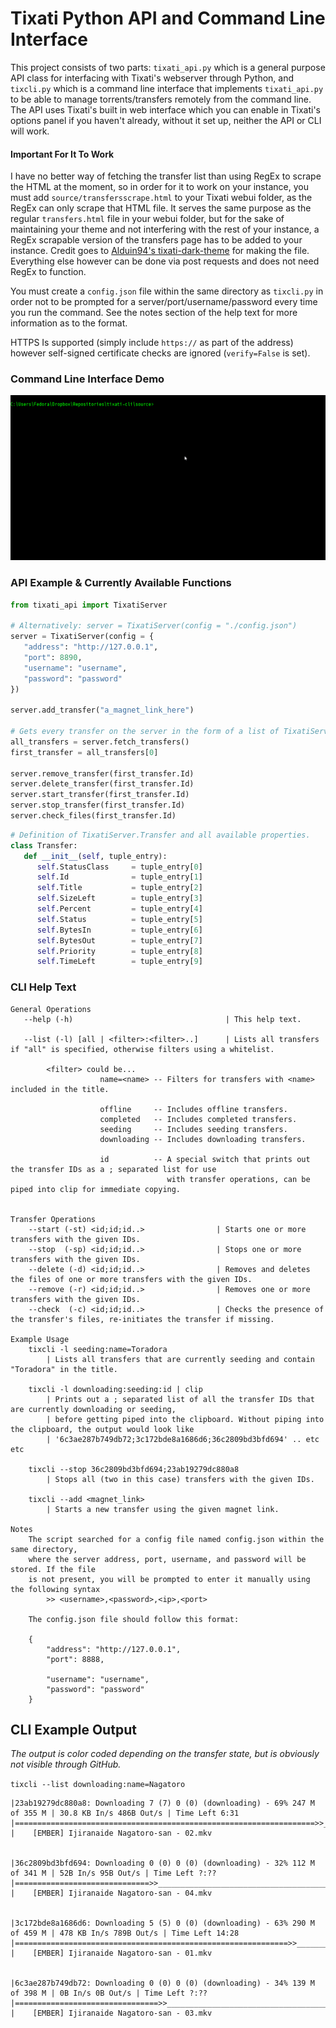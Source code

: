 # Tixati Python API and Command Line Interface
This project consists of two parts: `tixati_api.py` which is a general purpose API class for interfacing with Tixati's webserver through Python, and `tixcli.py` which is a command line interface that implements `tixati_api.py` to be able to manage torrents/transfers remotely from the command line. The API uses Tixati's built in web interface which you can enable in Tixati's options panel if you haven't already, without it set up, neither the API or CLI will work.

#### Important For It To Work
I have no better way of fetching the transfer list than using RegEx to scrape the HTML at the moment, so in order for it to work on your instance, you must add `source/transfersscrape.html` to your Tixati webui folder, as the RegEx can only scrape that HTML file. It serves the same purpose as the regular `transfers.html` file in your webui folder, but for the sake of maintaining your theme and not interfering with the rest of your instance, a RegEx scrapable version of the transfers page has to be added to your instance. Credit goes to [Alduin94's tixati-dark-theme](https://github.com/Alduin94/tixati-dark-theme) for making the file. Everything else however can be done via post requests and does not need RegEx to function.

You must create a `config.json` file within the same directory as `tixcli.py` in order not to be prompted for a server/port/username/password every time you run the command. See the notes section of the help text for more information as to the format.

HTTPS Is supported (simply include `https://` as part of the address) however self-signed certificate checks are ignored (`verify=False` is set).

### Command Line Interface Demo
![](demo/cli-demo.gif?raw=true)

### API Example & Currently Available Functions
```python
from tixati_api import TixatiServer

# Alternatively: server = TixatiServer(config = "./config.json")
server = TixatiServer(config = {
   "address": "http://127.0.0.1",
   "port": 8890,
   "username": "username",
   "password": "password"
})

server.add_transfer("a_magnet_link_here")

# Gets every transfer on the server in the form of a list of TixatiServer.Transfer class instances.
all_transfers = server.fetch_transfers()
first_transfer = all_transfers[0]

server.remove_transfer(first_transfer.Id)
server.delete_transfer(first_transfer.Id)
server.start_transfer(first_transfer.Id)
server.stop_transfer(first_transfer.Id)
server.check_files(first_transfer.Id)
```
```python
# Definition of TixatiServer.Transfer and all available properties.
class Transfer:
   def __init__(self, tuple_entry):
      self.StatusClass     = tuple_entry[0]
      self.Id              = tuple_entry[1]
      self.Title           = tuple_entry[2]
      self.SizeLeft        = tuple_entry[3]
      self.Percent         = tuple_entry[4]
      self.Status          = tuple_entry[5]
      self.BytesIn         = tuple_entry[6]
      self.BytesOut        = tuple_entry[7]
      self.Priority        = tuple_entry[8]
      self.TimeLeft        = tuple_entry[9]
```


### CLI Help Text
```
General Operations
   --help (-h)                                  | This help text.

   --list (-l) [all | <filter>:<filter>..]      | Lists all transfers if "all" is specified, otherwise filters using a whitelist.

        <filter> could be...
                    name=<name> -- Filters for transfers with <name> included in the title.

                    offline     -- Includes offline transfers.
                    completed   -- Includes completed transfers.
                    seeding     -- Includes seeding transfers.
                    downloading -- Includes downloading transfers.

                    id          -- A special switch that prints out the transfer IDs as a ; separated list for use
                                   with transfer operations, can be piped into clip for immediate copying.


Transfer Operations
    --start (-st) <id;id;id..>                | Starts one or more transfers with the given IDs.
    --stop  (-sp) <id;id;id..>                | Stops one or more transfers with the given IDs.
    --delete (-d) <id;id;id..>                | Removes and deletes the files of one or more transfers with the given IDs.
    --remove (-r) <id;id;id..>                | Removes one or more transfers with the given IDs.
    --check  (-c) <id;id;id..>                | Checks the presence of the transfer's files, re-initiates the transfer if missing.

Example Usage
    tixcli -l seeding:name=Toradora
        | Lists all transfers that are currently seeding and contain "Toradora" in the title.

    tixcli -l downloading:seeding:id | clip
        | Prints out a ; separated list of all the transfer IDs that are currently downloading or seeding,
        | before getting piped into the clipboard. Without piping into the clipboard, the output would look like
        | '6c3ae287b749db72;3c172bde8a1686d6;36c2809bd3bfd694' .. etc etc

    tixcli --stop 36c2809bd3bfd694;23ab19279dc880a8
        | Stops all (two in this case) transfers with the given IDs.

    tixcli --add <magnet_link>
        | Starts a new transfer using the given magnet link.

Notes
    The script searched for a config file named config.json within the same directory,
    where the server address, port, username, and password will be stored. If the file
    is not present, you will be prompted to enter it manually using the following syntax
        >> <username>,<password>,<ip>,<port>

    The config.json file should follow this format:

    {
        "address": "http://127.0.0.1",
        "port": 8888,

        "username": "username",
        "password": "password"
    }
```

## CLI Example Output
_The output is color coded depending on the transfer state, but is obviously not visible through GitHub._

`tixcli --list downloading:name=Nagatoro`
```
|23ab19279dc880a8: Downloading 7 (7) 0 (0) (downloading) - 69% 247 M of 355 M | 30.8 KB In/s 486B Out/s | Time Left 6:31
|===================================================================>>_______________________________
|    [EMBER] Ijiranaide Nagatoro-san - 02.mkv


|36c2809bd3bfd694: Downloading 0 (0) 0 (0) (downloading) - 32% 112 M of 341 M | 52B In/s 95B Out/s | Time Left ?:??
|==============================>>____________________________________________________________________
|    [EMBER] Ijiranaide Nagatoro-san - 04.mkv


|3c172bde8a1686d6: Downloading 5 (5) 0 (0) (downloading) - 63% 290 M of 459 M | 478 KB In/s 789B Out/s | Time Left 14:28
|=============================================================>>_____________________________________
|    [EMBER] Ijiranaide Nagatoro-san - 01.mkv


|6c3ae287b749db72: Downloading 0 (0) 0 (0) (downloading) - 34% 139 M of 398 M | 0B In/s 0B Out/s | Time Left ?:??
|================================>>__________________________________________________________________
|    [EMBER] Ijiranaide Nagatoro-san - 03.mkv
```
